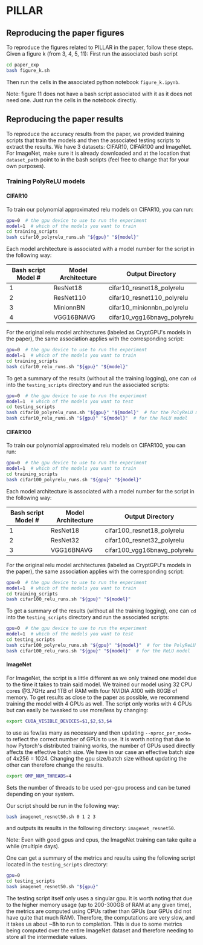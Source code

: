 # PILLAR

## Reproducing the paper figures

To reproduce the figures related to PILLAR in the paper, follow these steps. Given a figure k (from 3, 4, 5, 11):
First run the associated bash script

```bash
cd paper_exp
bash figure_k.sh
```

Then run the cells in the associated python notebook <code>figure_k.ipynb</code>.

Note: figure 11 does not have a bash script associated with it as it does not need one. Just run the cells in the 
notebook directly.

## Reproducing the paper results

To reproduce the accuracy results from the paper, we provided training scripts that train the models and then the 
associated testing scripts to extract the results.
We have 3 datasets: CIFAR10, CIFAR100 and ImageNet. For ImageNet, make sure it is already downloaded and at the location
that <code>dataset_path</code> point to in the bash scripts (feel free to change that for your own purposes).

### Training PolyReLU models
#### CIFAR10

To train our polynomial approximated relu models on CIFAR10, you can run:

```bash
gpu=0  # the gpu device to use to run the experiment
model=1  # which of the models you want to train
cd training_scripts
bash cifar10_polyrelu_runs.sh "${gpu}" "${model}"
```

Each model architecture is associated with a model number for the script in the following way:

| Bash script Model # | Model Architecture | Output Directory            |
|---------------------|--------------------|-----------------------------|
| 1                   | ResNet18           | cifar10_resnet18_polyrelu   |
| 2                   | ResNet110          | cifar10_resnet110_polyrelu  |
| 3                   | MinionnBN          | cifar10_minionnbn_polyrelu  |
| 4                   | VGG16BNAVG         | cifar10_vgg16bnavg_polyrelu |

For the original relu model architectures (labeled as CryptGPU's models in the paper), the same association applies 
with the corresponding script:

```bash
gpu=0  # the gpu device to use to run the experiment
model=1  # which of the models you want to train
cd training_scripts
bash cifar10_relu_runs.sh "${gpu}" "${model}"
```

To get a summary of the results (without all the training logging), one can <code>cd</code> into the
<code>testing_scripts</code> directory and run the associated scripts:

```bash
gpu=0  # the gpu device to use to run the experiment
model=1  # which of the models you want to test
cd testing_scripts
bash cifar10_polyrelu_runs.sh "${gpu}" "${model}"  # for the PolyReLU model
bash cifar10_relu_runs.sh "${gpu}" "${model}"  # for the ReLU model
```

#### CIFAR100

To train our polynomial approximated relu models on CIFAR100, you can run:

```bash
gpu=0  # the gpu device to use to run the experiment
model=1  # which of the models you want to train
cd training_scripts
bash cifar100_polyrelu_runs.sh "${gpu}" "${model}"
```

Each model architecture is associated with a model number for the script in the following way:

| Bash script Model # | Model Architecture | Output Directory             |
|---------------------|--------------------|------------------------------|
| 1                   | ResNet18           | cifar100_resnet18_polyrelu   |
| 2                   | ResNet32           | cifar100_resnet32_polyrelu   |
| 3                   | VGG16BNAVG         | cifar100_vgg16bnavg_polyrelu |


For the original relu model architectures (labeled as CryptGPU's models in the paper), the same association applies 
with the corresponding script:

```bash
gpu=0  # the gpu device to use to run the experiment
model=1  # which of the models you want to train
cd training_scripts
bash cifar100_relu_runs.sh "${gpu}" "${model}"
```

To get a summary of the results (without all the training logging), one can <code>cd</code> into the
<code>testing_scripts</code> directory and run the associated scripts:

```bash
gpu=0  # the gpu device to use to run the experiment
model=1  # which of the models you want to test
cd testing_scripts
bash cifar100_polyrelu_runs.sh "${gpu}" "${model}"  # for the PolyReLU model
bash cifar100_relu_runs.sh "${gpu}" "${model}"  # for the ReLU model
```


#### ImageNet

For ImageNet, the script is a little different as we only trained one model due to the time it takes to train said model.
We trained our model using 32 CPU cores @3.7GHz and 1TB of RAM with four NVIDIA A100 with 80GB of memory. To get results
as close to the paper as possible, we recommend training the model with 4 GPUs as well. The script only works with 4 
GPUs but can easily be tweaked to use more/less by changing:

```bash
export CUDA_VISIBLE_DEVICES=$1,$2,$3,$4
```

to use as few/as many as necessary and then updating <code>--nproc_per_node=</code> to reflect the correct number of 
GPUs to use.
It is worth noting that due to how Pytorch's distributed training works, the number of GPUs used directly affects the 
effective batch size. We have in our case an effective batch size of 4x256 = 1024. Changing the gpu size/batch size 
without updating the other can therefore change the results.

```bash
export OMP_NUM_THREADS=4
```
Sets the number of threads to be used per-gpu process and can be tuned depending on your system.

Our script should be run in the following way:

```bash
bash imagenet_resnet50.sh 0 1 2 3
```

and outputs its results in the following directory: <code>imagenet_resnet50</code>.

Note: Even with good gpus and cpus, the ImageNet training can take quite a while (multiple days).

One can get a summary of the metrics and results using the following script located in the <code>testing_scripts</code>
directory:

```bash
gpu=0
cd testing_scripts
bash imagenet_resnet50.sh "${gpu}"
```

The testing script itself only uses a singular gpu. It is worth noting that due to the higher memory usage (up to 
200-300GB of RAM at any given time), the metrics are computed using CPUs rather than GPUs (our GPUs did not have quite
that much RAM). Therefore, the computations are very slow, and it takes us about ~8h to run to completion. This is due
to some  metrics being computed over the entire ImageNet dataset and therefore needing to store all the 
intermediate values.